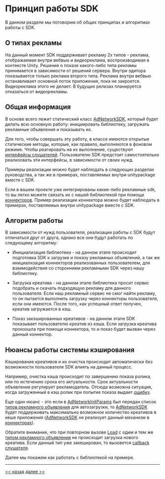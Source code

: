# Принцип работы SDK
В данном разделе мы поговорим об общих принципах и алгоритмах работы с SDK.

## О типах рекламы

На данный момент SDK поддерживает рекламу 2х типов - реклама, отображаемая внутри вебвью и видеореклама, воспроизводимая в контексте Unity. 
Решение о показе какого-либо типа рекламы принимается в зависимости от решений сервера. Внутри эдитора показывается только реклама второго типа.
Реклама внутри вебвью останавливает основной поток приложения, пока не закроется.
Видеореклама этого не делает.
В будущих релизах планируется отказаться от видеорекламы.

## Общая информация

В основе всего лежит статический класс [AdNetworkSDK](../api/methods/AdNetworkSDK.md), который будет делать всю основную работу: инициировать библиотеку, загружать рекламные объявления и показывать их.

Для того, чтобы совершать эту работу, в классе имеются открытые статические методы, которые, как правило, выполняются в фоновом режиме. Чтобы реагировать на их выполнение, существуют [интерфейсы слушателей](../api/listeners/listeners.md). Пользователю SDK предстоит самостоятельно реализовать эти интерфейсы, в зависимости от своих нужд.

Примеры реализации можно будет наблюдать в следующих разделах руководства, а так же в примерах, поставляемых внутри unitypackage вместе с SDK.

Если в вашем проекте уже интегрированы какие-либо рекламные sdk, то вы легко можете связать их с нашей библиотекой при помощи [коннекторов](../api/connectors/connectors.md). Пример реализации коннектора можно будет наблюдать в примерах, поставляемых внутри unitypackage вместе с SDK.

## Алгоритм работы

В зависимости от нужд пользователя, реализации работы с SDK будут отличаться друг от друга, однако все они будут работать по следующему алгоритму:

-   Инициализация библиотеки - на данном этапе происходит подготовка SDK к загрузке и показу рекламных объявлений, а так же инициализация коннекторов реализованных пользователем, для взаимодействия со сторонними рекламными SDK через нашу библиотеку.
    
-   Загрузка креатива - на данном этапе библиотека просит сервис подобрать и скачать подходящую рекламу для данного пользователя. Если наш рекламный сервис не смог найти рекламу, то он пытается выполнить загрузку через коннекторы пользователя, если они имеются. После того, как успешный ответ получен, креатив загружается в кэш.
    
-   Показ закэшированных креативов - на данном этапе SDK показывает пользователю креатив из кэша. Если загрузка креатива произошла при помощи коннектора, то и показ будет вызван через данный коннектор.
    

## Нюансы работы системы кэширования

Кэширование креативов и их очистка происходит автоматически без возможности пользователя SDK влиять на данный процесс.

Например, очистка кэша происходит по завершению показа ролика, или по истечению срока его актуальности. Срок актуальности объявления регулирует рекламодатель. Отсюда возможна ситуация, когда загруженный в кэш ролик при попытке показа выдает [ошибку](../api/listeners/IAdShowListener/OnShowError.md).

Еще один нюанс - это если в [AdNetworkInitParams](../api/models/AdNetworkInitParams.md) был передан список [типов рекламного объявления](../api/enums/AdType.md) для автозагрузки, то [AdNetworkSDK](../api/methods/AdNetworkSDK.md) будет поддерживать максимально возможное количество креативов в кеше приложения ([AdNetworkSDK](../api/methods/AdNetworkSDK.md) не реализует данный механизм в [коннекторах](../api/connectors/connectors.md)).

Обратите внимание, что при повторном вызове [Load](../api/methods/Load.md) с одим и тем же [типом рекламного объявления](../api/enums/AdType.md) не происходит загрузка нового креатива. Если данный тип уже закеширован, то вызовется [callback слушателя](../api/listeners/IAdLoadListener/IAdLoadListener.md).

Далее мы покажем как работать с библиотекой на примере.

---

[<< назад](integration.md) [далее >>](example.md)